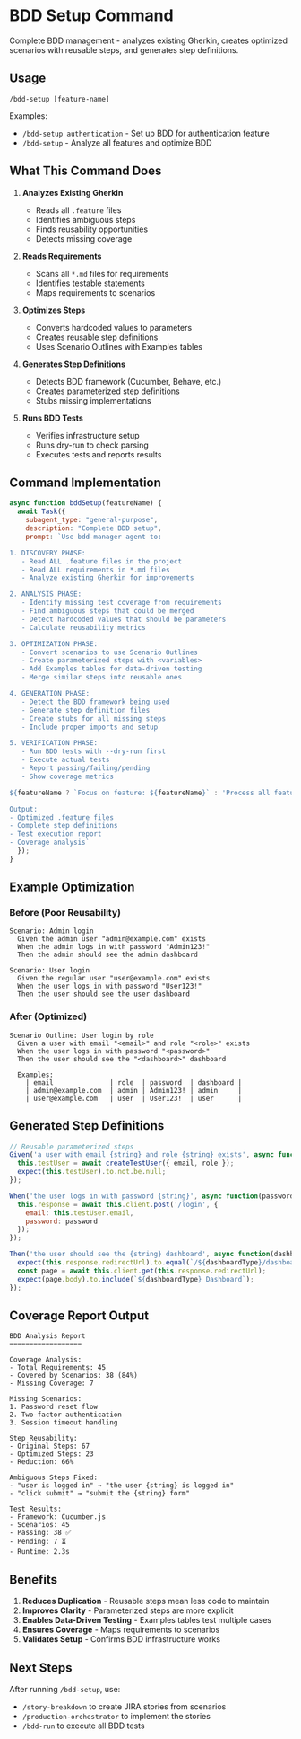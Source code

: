 # BDD Setup Command

Complete BDD management - analyzes existing Gherkin, creates optimized scenarios with reusable steps, and generates step definitions.

## Usage
```
/bdd-setup [feature-name]
```

Examples:
- `/bdd-setup authentication` - Set up BDD for authentication feature
- `/bdd-setup` - Analyze all features and optimize BDD

## What This Command Does

1. **Analyzes Existing Gherkin**
   - Reads all `.feature` files
   - Identifies ambiguous steps
   - Finds reusability opportunities
   - Detects missing coverage

2. **Reads Requirements**
   - Scans all `*.md` files for requirements
   - Identifies testable statements
   - Maps requirements to scenarios

3. **Optimizes Steps**
   - Converts hardcoded values to parameters
   - Creates reusable step definitions
   - Uses Scenario Outlines with Examples tables

4. **Generates Step Definitions**
   - Detects BDD framework (Cucumber, Behave, etc.)
   - Creates parameterized step definitions
   - Stubs missing implementations

5. **Runs BDD Tests**
   - Verifies infrastructure setup
   - Runs dry-run to check parsing
   - Executes tests and reports results

## Command Implementation

```javascript
async function bddSetup(featureName) {
  await Task({
    subagent_type: "general-purpose",
    description: "Complete BDD setup",
    prompt: `Use bdd-manager agent to:

1. DISCOVERY PHASE:
   - Read ALL .feature files in the project
   - Read ALL requirements in *.md files
   - Analyze existing Gherkin for improvements

2. ANALYSIS PHASE:
   - Identify missing test coverage from requirements
   - Find ambiguous steps that could be merged
   - Detect hardcoded values that should be parameters
   - Calculate reusability metrics

3. OPTIMIZATION PHASE:
   - Convert scenarios to use Scenario Outlines
   - Create parameterized steps with <variables>
   - Add Examples tables for data-driven testing
   - Merge similar steps into reusable ones

4. GENERATION PHASE:
   - Detect the BDD framework being used
   - Generate step definition files
   - Create stubs for all missing steps
   - Include proper imports and setup

5. VERIFICATION PHASE:
   - Run BDD tests with --dry-run first
   - Execute actual tests
   - Report passing/failing/pending
   - Show coverage metrics

${featureName ? `Focus on feature: ${featureName}` : 'Process all features'}

Output:
- Optimized .feature files
- Complete step definitions
- Test execution report
- Coverage analysis`
  });
}
```

## Example Optimization

### Before (Poor Reusability)
```gherkin
Scenario: Admin login
  Given the admin user "admin@example.com" exists
  When the admin logs in with password "Admin123!"
  Then the admin should see the admin dashboard

Scenario: User login
  Given the regular user "user@example.com" exists
  When the user logs in with password "User123!"
  Then the user should see the user dashboard
```

### After (Optimized)
```gherkin
Scenario Outline: User login by role
  Given a user with email "<email>" and role "<role>" exists
  When the user logs in with password "<password>"
  Then the user should see the "<dashboard>" dashboard

  Examples:
    | email              | role  | password  | dashboard |
    | admin@example.com  | admin | Admin123! | admin     |
    | user@example.com   | user  | User123!  | user      |
```

## Generated Step Definitions

```javascript
// Reusable parameterized steps
Given('a user with email {string} and role {string} exists', async function(email, role) {
  this.testUser = await createTestUser({ email, role });
  expect(this.testUser).to.not.be.null;
});

When('the user logs in with password {string}', async function(password) {
  this.response = await this.client.post('/login', {
    email: this.testUser.email,
    password: password
  });
});

Then('the user should see the {string} dashboard', async function(dashboardType) {
  expect(this.response.redirectUrl).to.equal(`/${dashboardType}/dashboard`);
  const page = await this.client.get(this.response.redirectUrl);
  expect(page.body).to.include(`${dashboardType} Dashboard`);
});
```

## Coverage Report Output

```
BDD Analysis Report
==================

Coverage Analysis:
- Total Requirements: 45
- Covered by Scenarios: 38 (84%)
- Missing Coverage: 7

Missing Scenarios:
1. Password reset flow
2. Two-factor authentication
3. Session timeout handling

Step Reusability:
- Original Steps: 67
- Optimized Steps: 23
- Reduction: 66%

Ambiguous Steps Fixed:
- "user is logged in" → "the user {string} is logged in"
- "click submit" → "submit the {string} form"

Test Results:
- Framework: Cucumber.js
- Scenarios: 45
- Passing: 38 ✅
- Pending: 7 ⏳
- Runtime: 2.3s
```

## Benefits

1. **Reduces Duplication** - Reusable steps mean less code to maintain
2. **Improves Clarity** - Parameterized steps are more explicit
3. **Enables Data-Driven Testing** - Examples tables test multiple cases
4. **Ensures Coverage** - Maps requirements to scenarios
5. **Validates Setup** - Confirms BDD infrastructure works

## Next Steps

After running `/bdd-setup`, use:
- `/story-breakdown` to create JIRA stories from scenarios
- `/production-orchestrator` to implement the stories
- `/bdd-run` to execute all BDD tests
